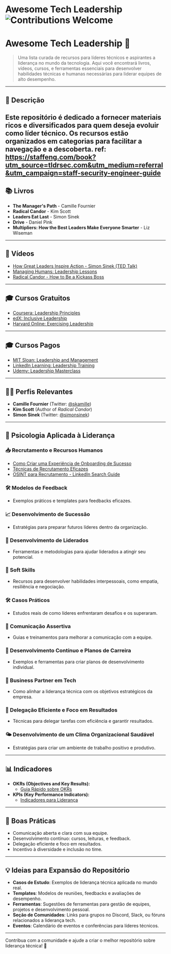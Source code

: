 # Awesome Tech Leadership ![Contributions Welcome](https://img.shields.io/badge/contributions-welcome-blue) 
# Awesome Tech Leadership 🌟

> Uma lista curada de recursos para líderes técnicos e aspirantes a liderança no mundo da tecnologia. Aqui você encontrará livros, vídeos, cursos, e ferramentas essenciais para desenvolver habilidades técnicas e humanas necessárias para liderar equipes de alto desempenho.

---

## 📜 Descrição

Este repositório é dedicado a fornecer materiais ricos e diversificados para quem deseja evoluir como líder técnico. Os recursos estão organizados em categorias para facilitar a navegação e a descoberta.
ref: https://staffeng.com/book?utm_source=tldrsec.com&utm_medium=referral&utm_campaign=staff-security-engineer-guide
---

## 📚 Livros
- **The Manager's Path** - Camille Fournier
- **Radical Candor** - Kim Scott
- **Leaders Eat Last** - Simon Sinek
- **Drive** - Daniel Pink
- **Multipliers: How the Best Leaders Make Everyone Smarter** - Liz Wiseman

---

## 🎥 Vídeos
- [How Great Leaders Inspire Action - Simon Sinek (TED Talk)](https://www.ted.com/talks/simon_sinek_how_great_leaders_inspire_action)
- [Managing Humans: Leadership Lessons](https://www.youtube.com/watch?v=QfqAVgYQVQY)
- [Radical Candor - How to Be a Kickass Boss](https://www.youtube.com/watch?v=4yODalLQ2lM)

---

## 🎓 Cursos Gratuitos
- [Coursera: Leadership Principles](https://www.coursera.org/learn/leadership-principles)
- [edX: Inclusive Leadership](https://www.edx.org/course/inclusive-leadership)
- [Harvard Online: Exercising Leadership](https://online-learning.harvard.edu/course/exercising-leadership)

---

## 🎓 Cursos Pagos
- [MIT Sloan: Leadership and Management](https://executive.mit.edu/)
- [LinkedIn Learning: Leadership Training](https://www.linkedin.com/learning/)
- [Udemy: Leadership Masterclass](https://www.udemy.com/course/leadership-masterclass/)

---

## 🧑‍💻 Perfis Relevantes
- **Camille Fournier** (Twitter: [@skamille](https://twitter.com/skamille))
- **Kim Scott** (Author of *Radical Candor*)
- **Simon Sinek** (Twitter: [@simonsinek](https://twitter.com/simonsinek))

---

## 🧠 Psicologia Aplicada à Liderança

### 📥 Recrutamento e Recursos Humanos
- [Como Criar uma Experiência de Onboarding de Sucesso](https://blog.trello.com/)
- [Técnicas de Recrutamento Eficazes](https://hbr.org/)
- [OSINT para Recrutamento - LinkedIn Search Guide](https://recruitin.net/)

### 🛠️ Modelos de Feedback
- Exemplos práticos e templates para feedbacks eficazes.

### 📈 Desenvolvimento de Sucessão
- Estratégias para preparar futuros líderes dentro da organização.

### 🌱 Desenvolvimento de Liderados
- Ferramentas e metodologias para ajudar liderados a atingir seu potencial.

### 🤝 Soft Skills
- Recursos para desenvolver habilidades interpessoais, como empatia, resiliência e negociação.

### 🛠️ Casos Práticos
- Estudos reais de como líderes enfrentaram desafios e os superaram.

### 📡 Comunicação Assertiva
- Guias e treinamentos para melhorar a comunicação com a equipe.

### 🔄 Desenvolvimento Contínuo e Planos de Carreira
- Exemplos e ferramentas para criar planos de desenvolvimento individual.

### 🔧 Business Partner em Tech
- Como alinhar a liderança técnica com os objetivos estratégicos da empresa.

### 🚀 Delegação Eficiente e Foco em Resultados
- Técnicas para delegar tarefas com eficiência e garantir resultados.

### 🌤️ Desenvolvimento de um Clima Organizacional Saudável
- Estratégias para criar um ambiente de trabalho positivo e produtivo.

---

## 📊 Indicadores
- **OKRs (Objectives and Key Results):**
  - [Guia Rápido sobre OKRs](https://felipecastro.com/en/okr/)
- **KPIs (Key Performance Indicators):**
  - [Indicadores para Liderança](https://www.clearpointstrategy.com/)

---

## 🌟 Boas Práticas
- Comunicação aberta e clara com sua equipe.
- Desenvolvimento contínuo: cursos, leituras, e feedback.
- Delegação eficiente e foco em resultados.
- Incentivo à diversidade e inclusão no time.

---

## 💡 Ideias para Expansão do Repositório
- **Casos de Estudo**: Exemplos de liderança técnica aplicada no mundo real.
- **Templates**: Modelos de reuniões, feedbacks e avaliações de desempenho.
- **Ferramentas**: Sugestões de ferramentas para gestão de equipes, projetos e desenvolvimento pessoal.
- **Seção de Comunidades**: Links para grupos no Discord, Slack, ou fóruns relacionados a liderança tech.
- **Eventos**: Calendário de eventos e conferências para líderes técnicos.

---

Contribua com a comunidade e ajude a criar o melhor repositório sobre liderança técnica! 🚀
